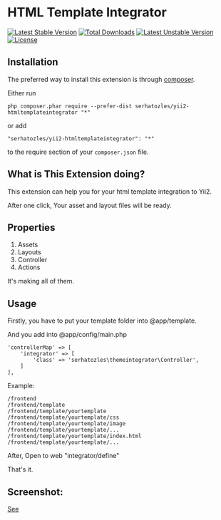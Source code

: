 HTML Template Integrator
========================

[![Latest Stable Version](https://poser.pugx.org/serhatozles/yii2-htmltemplateintegrator/v/stable.svg)](https://packagist.org/packages/serhatozles/yii2-htmltemplateintegrator) [![Total Downloads](https://poser.pugx.org/serhatozles/yii2-htmltemplateintegrator/downloads.svg)](https://packagist.org/packages/serhatozles/yii2-htmltemplateintegrator) [![Latest Unstable Version](https://poser.pugx.org/serhatozles/yii2-htmltemplateintegrator/v/unstable.svg)](https://packagist.org/packages/serhatozles/yii2-htmltemplateintegrator) [![License](https://poser.pugx.org/serhatozles/yii2-htmltemplateintegrator/license.svg)](https://packagist.org/packages/serhatozles/yii2-htmltemplateintegrator)

Installation
------------

The preferred way to install this extension is through [composer](http://getcomposer.org/download/).

Either run

```
php composer.phar require --prefer-dist serhatozles/yii2-htmltemplateintegrator "*"
```

or add

```
"serhatozles/yii2-htmltemplateintegrator": "*"
```

to the require section of your `composer.json` file.

What is This Extension doing?
--------------
This extension can help you for your html template integration to Yii2.

After one click, Your asset and layout files will be ready.

Properties
--------------
1. Assets
2. Layouts 
3. Controller
4. Actions

It's making all of them.

Usage
-----
Firstly, you have to put your template folder into @app/template.

And you add into @app/config/main.php
```
'controllerMap' => [
    'integrator' => [
        'class' => 'serhatozles\themeintegrator\Controller',
    ]
],
```

Example:

```
/frontend
/frontend/template
/frontend/template/yourtemplate
/frontend/template/yourtemplate/css
/frontend/template/yourtemplate/image
/frontend/template/yourtemplate/...
/frontend/template/yourtemplate/index.html
/frontend/template/yourtemplate/...
```

After, Open to web "integrator/define"

That's it.

Screenshot:
-----
[See](https://plus.google.com/u/0/photos/109846768885330232680/albums/6091128953088590609)
